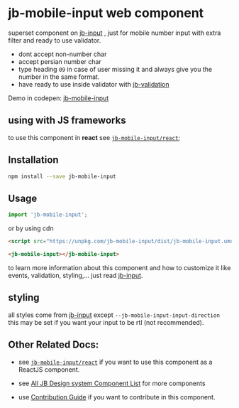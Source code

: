 # jb-mobile-input web component

superset component on [jb-input](https://github.com/javadbat/jb-input) , just for mobile number input with extra filter and ready to use validator.
- dont accept non-number char
- accept persian number char
- type heading `09` in case of user missing it and always give you the number in the same format.
- have ready to use inside validator with [jb-validation](https://github.com/javadbat/jb-validation)

Demo in codepen: [jb-mobile-input](https://codepen.io/javadbat/pen/eYwZQjV)

## using with JS frameworks

to use this component in **react** see [`jb-mobile-input/react`](https://github.com/javadbat/jb-mobile-input/tree/main/react);

## Installation
```bash
npm install --save jb-mobile-input
```

## Usage

```js
import 'jb-mobile-input';
```
or by using cdn
```html
<script src="https://unpkg.com/jb-mobile-input/dist/jb-mobile-input.umd.js"></script>
```
```html
<jb-mobile-input></jb-mobile-input>
```
to learn more information about this component and how to customize it like events, validation, styling,... just read [jb-input](https://github.com/javadbat/jb-input).

## styling
all styles come from [jb-input](https://github.com/javadbat/jb-input) except `--jb-mobile-input-input-direction` this may be set if you want your input to be rtl (not recommended).

## Other Related Docs:

- see [`jb-mobile-input/react`](https://github.com/javadbat/jb-mobile-input/tree/main/react) if you want to use this component as a ReactJS component.

- see [All JB Design system Component List](https://github.com/javadbat/design-system/blob/master/docs/component-list.md) for more components

- use [Contribution Guide](https://github.com/javadbat/design-system/blob/master/docs/contribution-guide.md) if you want to contribute in this component.